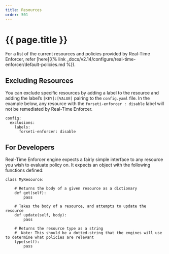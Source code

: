 ```yaml
---
title: Resources
order: 501
---
```


# {{ page.title }}

For a list of the current resources and policies provided by Real-Time Enforcer, 
refer [here]({% link _docs/v2.14/configure/real-time-enforcer/default-policies.md %}).

## Excluding Resources

You can exclude specific resources by adding a label to the resource and adding the label’s `[KEY]:[VALUE]` 
pairing to the `config.yaml` file. In the example below, any resource with the `forseti-enforcer : disable` label 
will not be remediated by Real-Time Enforcer.

```
config:
  exclusions:
    labels:
      forseti-enforcer: disable
```

## For Developers

Real-Time Enforcer engine expects a fairly simple interface to any resource you wish to evaluate policy on. 
It expects an object with the following functions defined:

```
class MyResource:

    # Returns the body of a given resource as a dictionary
    def get(self):
        pass

    # Takes the body of a resource, and attempts to update the resource
    def update(self, body):
        pass
        
    # Returns the resource type as a string
    #  Note: This should be a dotted-string that the engines will use to determine what policies are relevant
    type(self):
        pass
       
```

